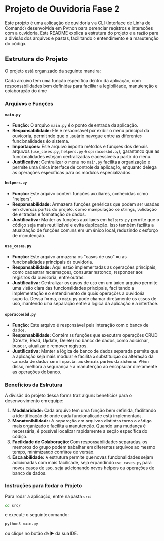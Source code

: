 # Projeto de Ouvidoria Fase 2

Este projeto é uma aplicação de ouvidoria via CLI (Interface de Linha de Comando) desenvolvida em Python para gerenciar registros e interações com a ouvidoria. Este README explica a estrutura do projeto e a razão para a divisão dos arquivos e pastas, facilitando o entendimento e a manutenção do código.

## Estrutura do Projeto

O projeto está organizado da seguinte maneira:


Cada arquivo tem uma função específica dentro da aplicação, com responsabilidades bem definidas para facilitar a legibilidade, manutenção e colaboração do time.

### Arquivos e Funções

#### `main.py`
- **Função:** O arquivo `main.py` é o ponto de entrada da aplicação. 
- **Responsabilidade:** Ele é responsável por exibir o menu principal da ouvidoria, permitindo que o usuário navegue entre as diferentes funcionalidades do sistema.
- **Importações:** Este arquivo importa métodos e funções dos demais arquivos (`use_cases.py`, `helpers.py` e `operacoesbd.py`), garantindo que as funcionalidades estejam centralizadas e acessíveis a partir do menu.
- **Justificativa:** Centralizar o menu no `main.py` facilita a organização e permite uma única interface de controle da aplicação, enquanto delega as operações específicas para os módulos especializados.

#### `helpers.py`
- **Função:** Este arquivo contém funções auxiliares, conhecidas como "helpers".
- **Responsabilidade:** Armazena funções genéricas que podem ser usadas em diversas partes do projeto, como manipulação de strings, validação de entradas e formatação de dados.
- **Justificativa:** Manter as funções auxiliares em `helpers.py` permite que o código seja mais reutilizável e evita duplicação. Isso também facilita a atualização de funções comuns em um único local, reduzindo o esforço de manutenção.

#### `use_cases.py`
- **Função:** Este arquivo armazena os "casos de uso" ou as funcionalidades principais da ouvidoria.
- **Responsabilidade:** Aqui estão implementadas as operações principais, como cadastrar reclamações, consultar histórico, responder aos registros da ouvidoria, entre outras.
- **Justificativa:** Centralizar os casos de uso em um único arquivo permite uma visão clara das funcionalidades principais, facilitando a implementação e o entendimento de quais operações a ouvidoria suporta. Dessa forma, o `main.py` pode chamar diretamente os casos de uso, mantendo uma separação entre a lógica da aplicação e a interface.

#### `operacoesbd.py`
- **Função:** Este arquivo é responsável pela interação com o banco de dados.
- **Responsabilidade:** Contém as funções que executam operações CRUD (Create, Read, Update, Delete) no banco de dados, como adicionar, buscar, atualizar e remover registros.
- **Justificativa:** Manter a lógica de banco de dados separada permite que a aplicação seja mais modular e facilita a substituição ou alteração da camada de dados sem impactar as demais partes do sistema. Além disso, melhora a segurança e a manutenção ao encapsular diretamente as operações do banco.

### Benefícios da Estrutura

A divisão do projeto dessa forma traz alguns benefícios para o desenvolvimento em equipe:

1. **Modularidade:** Cada arquivo tem uma função bem definida, facilitando a identificação de onde cada funcionalidade está implementada.
2. **Manutenibilidade:** A separação em arquivos distintos torna o código mais organizado e facilita a manutenção. Quando uma mudança é necessária, é possível localizar rapidamente a seção específica do código.
3. **Facilidade de Colaboração:** Com responsabilidades separadas, os membros do grupo podem trabalhar em diferentes arquivos ao mesmo tempo, minimizando conflitos de versão.
4. **Escalabilidade:** A estrutura permite que novas funcionalidades sejam adicionadas com mais facilidade, seja expandindo `use_cases.py` para novos casos de uso, seja adicionando novos helpers ou operações de banco de dados.

### Instruções para Rodar o Projeto

Para rodar a aplicação, entre na pasta `src`:

```bash
cd src/
```

e execute o seguinte comando:
```bash
python3 main.py
```

ou clique no botão de ▶️ da sua IDE.
